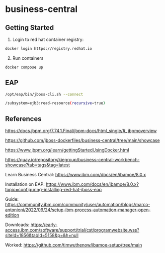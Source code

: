 # business-central

## Getting Started

1. Login to red hat container registry:

```bash
docker login https://registry.redhat.io
```

2. Run containers

```bash
docker compose up
```

## EAP

```bash
/opt/eap/bin/jboss-cli.sh --connect

/subsystem=ejb3:read-resource(recursive=true)
```

## References

https://docs.jbpm.org/7.74.1.Final/jbpm-docs/html_single/#_jbpmoverview

https://github.com/jboss-dockerfiles/business-central/tree/main/showcase

https://www.jbpm.org/learn/gettingStartedUsingDocker.html

https://quay.io/repository/kiegroup/business-central-workbench-showcase?tab=tags&tag=latest

Learn Business Central:
https://www.ibm.com/docs/en/ibamoe/8.0.x

Installation on EAP:
https://www.ibm.com/docs/en/ibamoe/8.0.x?topic=configuring-installing-red-hat-jboss-eap

Guide:
https://community.ibm.com/community/user/automation/blogs/marco-antonioni/2022/09/24/setup-ibm-process-automation-manager-open-edition

Downloads:
https://early-access.ibm.com/software/support/trial/cst/programwebsite.wss?siteId=1856&tabId=5158&p=&h=null

Worked:
https://github.com/timwuthenow/ibamoe-setup/tree/main
